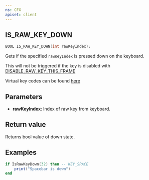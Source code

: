 ```yaml
---
ns: CFX
apiset: client
---
```

## IS_RAW_KEY_DOWN

```c
BOOL IS_RAW_KEY_DOWN(int rawKeyIndex);
```

Gets if the specified `rawKeyIndex` is pressed down on the keyboard.

This will not be triggered if the key is disabled with [DISABLE_RAW_KEY_THIS_FRAME](#_0x8BCF0014)

Virtual key codes can be found [here](https://learn.microsoft.com/en-us/windows/win32/inputdev/virtual-key-codes)

## Parameters
* **rawKeyIndex**: Index of raw key from keyboard.

## Return value
Returns bool value of down state.

## Examples
```lua
if IsRawKeyDown(32) then -- KEY_SPACE
    print("Spacebar is down")
end
```
